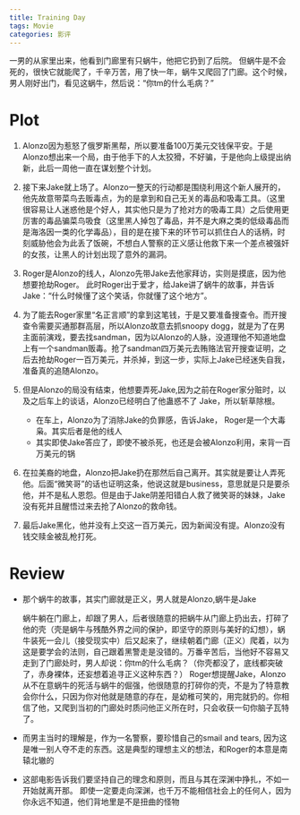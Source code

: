 ```yaml
---
title: Training Day
tags: Movie
categories: 影评
---
```


一男的从家里出来，他看到门廊里有只蜗牛，他把它扔到了后院。 但蜗牛是不会死的，很快它就能爬了，千辛万苦，用了快一年，蜗牛又爬回了门廊。这个时候，男人刚好出门，看见这蜗牛，然后说：“你tm的什么毛病？”

<!--more-->

# Plot

1. Alonzo因为惹怒了俄罗斯黑帮，所以要准备100万美元交钱保平安。于是Alonzo想出来一个局，由于他手下的人太狡猾，不好骗，于是他向上级提出纳新，此后一周他一直在谋划整个计划。

2. 接下来Jake就上场了。Alonzo一整天的行动都是围绕利用这个新人展开的，他先故意带菜鸟去贩毒点，为的是拿到和自己无关的毒品和吸毒工具。（这里很容易让人迷惑他是个好人，其实他只是为了抢对方的吸毒工具）之后使用更厉害的毒品骗菜鸟吸食（这里黑人掉包了毒品，并不是大麻之类的低级毒品而是海洛因一类的化学毒品），目的是在接下来的环节可以抓住白人的话柄，时刻威胁他会为此丢了饭碗，不想白人警察的正义感让他救下来一个差点被强奸的女孩，让黑人的计划出现了意外的漏洞。

3. Roger是Alonzo的线人，Alonzo先带Jake去他家拜访，实则是摸底，因为他想要抢劫Roger。 此时Roger出于爱才，给Jake讲了蜗牛的故事，并告诉Jake：“什么时候懂了这个笑话，你就懂了这个地方”。

4. 为了能去Roger家里“名正言顺”的拿到这笔钱，于是又要准备搜查令。而开搜查令需要买通那群高层，所以Alonzo故意去抓snoopy dogg，就是为了在男主面前演戏，要去找sandman，因为以Alonzo的人脉，没道理他不知道地盘上有一个sandman贩毒。抢了sandman四万美元去贿赂法官开搜查证明，之后去抢劫Roger一百万美元，并杀掉，到这一步，实际上Jake已经迷失自我，准备真的追随Alonzo。

5. 但是Alonzo的局没有结束，他想要弄死Jake,因为之前在Roger家分赃时，以及之后车上的谈话，Alonzo已经明白了他蛊惑不了 Jake，所以斩草除根。
   * 在车上，Alonzo为了消除Jake的负罪感，告诉Jake， Roger是一个大毒枭。其实后者是他的线人
   * 其实即使Jake答应了，即使不被杀死，也还是会被Alonzo利用，来背一百万美元的锅

6. 在拉美裔的地盘，Alonzo把Jake扔在那然后自己离开。其实就是要让人弄死他。后面“微笑哥”的话也证明这条，他说这就是business，意思就是只是要杀他，并不是私人恩怨。但是由于Jake阴差阳错白人救了微笑哥的妹妹，Jake没有死并且醒悟过来去抢了Alonzo的救命钱。

7. 最后Jake黑化，他并没有上交这一百万美元，因为新闻没有提。Alonzo没有钱交赎金被乱枪打死。

# Review

* 那个蜗牛的故事，其实门廊就是正义，男人就是Alonzo,蜗牛是Jake

  蜗牛躺在门廊上，却跟了男人，后者很随意的把蜗牛从门廊上扔出去，打碎了他的壳（壳是蜗牛与残酷外界之间的保护，即坚守的原则与美好的幻想），蜗牛装死一会儿（接受现实中）后又起来了，继续朝着门廊（正义）爬着，以为这是要学会的法则，自己跟着黑警走是没错的。万番辛苦后，当他好不容易又走到了门廊处时，男人却说：你tm的什么毛病？（你壳都没了，底线都突破了，赤身裸体，还妄想着追寻正义这种东西？）  Roger想提醒Jake，Alonzo从不在意蜗牛的死活与蜗牛的倔强，他很随意的打碎你的壳，不是为了特意教会你什么，只因为你对他就是随意的存在，是幼稚可笑的，用完就扔的。你相信了他，又爬到当初的门廊处时质问他正义所在时，只会收获一句你脑子瓦特了。

* 而男主当时的理解是，作为一名警察，要珍惜自己的smail and tears, 因为这是唯一别人夺不走的东西。这是典型的理想主义的想法，和Roger的本意是南辕北辙的

* 这部电影告诉我们要坚持自己的理念和原则，而且与其在深渊中挣扎，不如一开始就离开那。 即使一定要走向深渊，也千万不能相信社会上的任何人，因为你永远不知道，他们背地里是不是扭曲的怪物

